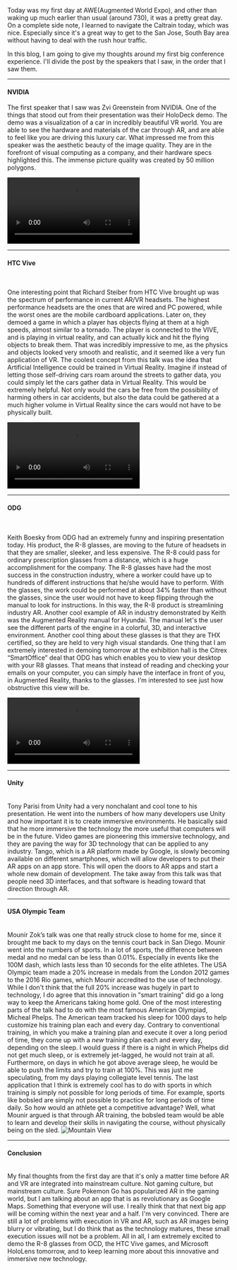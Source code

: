 Today was my first day at AWE(Augmented World Expo), and other than waking up much earlier than usual (around 730), it was a pretty great day. On a complete side note, I learned to navigate the Caltrain today, which was nice. Especially since it's a great way to get to the San Jose, South Bay area without having to deal with the rush hour traffic.

In this blog, I am going to give my thoughts around my first big conference experience. I'll divide the post by the speakers that I saw, in the order that I saw them.
<hr>
<h4 id="setup">NVIDIA</h4>

The first speaker that I saw was Zvi Greenstein from NVIDIA. One of the things that stood out from their presentation was their HoloDeck demo. The demo was a visualization of a car in incredibly beautiful VR world. You are able to see the hardware and materials of the car through AR, and are able to feel like you are driving this luxury car. What impressed me from this speaker was the aesthetic beauty of the image quality. They are in the forefront of visual computing as a company, and their hardware specs highlighted this. The immense picture quality was created by 50 million polygons.

<video id="sampleMovie" src="../../img/holodeck.MOV" controls></video>
<hr>

<h4 id="setup">HTC Vive</h4>
<br>

One interesting point that Richard Steiber from HTC Vive brought up was the spectrum of performance in current AR/VR headsets. The highest performance headsets are the ones that are wired and PC powered, while the worst ones are the mobile cardboard applications. Later on, they demoed a game in which a player has objects flying at them at a high speeds, almost similar to a tornado. The player is connected to the VIVE, and is playing in virtual reality, and can actually kick and hit the flying objects to break them. That was incredibly impressive to me, as the physics and objects looked very smooth and realistic, and it seemed like a very fun application of VR. The coolest concept from this talk was the idea that Artificial Intelligence could be trained in Virtual Reality. Imagine if instead of letting those self-driving cars roam around the streets to gather data, you could simply let the cars gather data in Virtual Reality. This would be extremely helpful. Not only would the cars be free from the possibility of harming others in car accidents, but also the data could be gathered at a much higher volume in Virtual Reality since the cars would not have to be physically built.
<br>

<video id="sampleMovie" src="../../img/htcVive.MOV" controls></video>
<hr>

<h4 id="setup">ODG</h4>
<br>

Keith Boesky from ODG had an extremely funny and inspiring presentation today. His product, the R-8 glasses, are moving to the future of headsets in that they are smaller, sleeker, and less expensive. The R-8 could pass for ordinary prescription glasses from a distance, which is a huge accomplishment for the company. The R-8 glasses have had the most success in the construction industry, where a worker could have up to hundreds of different instructions that he/she would have to perform. With the glasses, the work could be performed at about 34% faster than without the glasses, since the user would not have to keep flipping through the manual to look for instructions. In this way, the R-8 product is streamlining industry AR. Another cool example of AR in industry demonstrated by Keith was the Augmented Reality manual for Hyundai. The manual let's the user see the different parts of the engine in a colorful, 3D, and interactive environment. Another cool thing about these glasses is that they are THX certified, so they are held to very high visual standards. One thing that I am extremely interested in demoing tomorrow at the exhibition hall is the Citrex “SmartOffice” deal that ODG has which enables you to view your desktop with your R8 glasses. That means that instead of reading and checking your emails on your computer, you can simply have the interface in front of you, in Augmented Reality, thanks to the glasses. I'm interested to see just how obstructive this view will be.

<video id="sampleMovie" src="../../img/r8.MOV" controls></video>

<hr>

<h4 id="setup">Unity</h4>
<br>
Tony Parisi from Unity had a very nonchalant and cool tone to his presentation. He went into the numbers of how many developers use Unity and how important it is to create immersive environments. He basically said that he more immersive the technology the more useful that computers will be in the future. Video games are pioneering this immersive technology, and they are paving the way for 3D technology that can be applied to any industry. Tango, which is a AR platform made by Google, is slowly becoming available on different smartphones, which will allow developers to put their AR apps on an app store. This will open the doors to AR apps and start a whole new domain of development. The take away from this talk was that people need 3D interfaces, and that software is heading toward that direction through AR.
<hr>

<h4 id="setup">USA Olympic Team</h4>
<br>
Mounir Zok’s talk was one that really struck close to home for me, since it brought me back to my days on the tennis court back in San Diego. Mounir went into the numbers of sports. In a lot of sports, the difference between medal and no medal can be less than 0.01%. Especially in events like the 100M dash, which lasts less than 10 seconds for the elite athletes. The USA Olympic team made a 20% increase in medals from the London 2012 games to the 2016 Rio games, which Mounir accredited to the use of technology. While I don't think that the full 20% increase was hugely in part to technology, I do agree that this innovation in "smart training" did go a long way to keep the Americans taking home gold. One of the most interesting parts of the talk had to do with the most famous American Olympiad, Micheal Phelps. The American team tracked his sleep for 1000 days to help customize his training plan each and every day. Contrary to conventional training, in which you make a training plan and execute it over a long period of time, they come up with a <i>new</i> training plan each and every day, depending on the sleep. I would guess if there is a night in which Phelps did not get much sleep, or is extremely jet-lagged, he would not train at all. Furthermore, on days in which he got above average sleep, he would be able to push the limits and try to train at 100%. This was just me speculating, from my days playing collegiate level tennis. The last application that I think is extremely cool has to do with sports in which training is simply not possible for long periods of time. For example, sports like bobsled are simply not possible to practice for long periods of time daily. So how would an athlete get a competitive advantage? Well, what Mounir argued is that through AR training, the bobsled team would be able to learn and develop their skills in navigating the course, without physically being on the sled.

<img class = "pic" src="../../img/phelps.JPG" alt="Mountain View" >

<hr>

<h4 id="setup">Conclusion</h4>
<br>
My final thoughts from the first day are that it's only a matter time before AR and VR are integrated into mainstream culture. Not gaming culture, but mainstream culture. Sure Pokemon Go has popularized AR in the gaming world, but I am talking about an app that is as revolutionary as Google Maps. Something that everyone will use. I really think that that next big app will be coming within the next year and a half. I'm very convinced. There are still a lot of problems with execution in VR and AR, such as AR images being blurry or vibrating, but I do think that as the technology matures, these small execution issues will not be a problem. All in all, I am extremely excited to demo the R-8 glasses from OCD, the HTC Vive games, and Microsoft HoloLens tomorrow, and to keep learning more about this innovative and immersive new technology.
